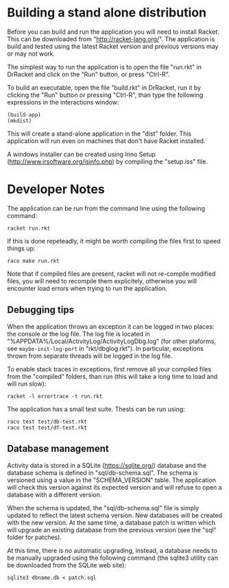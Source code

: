 # Building a stand alone distribution

Before you can build and run the application you will need to install Racket.
This can be downloaded from "http://racket-lang.org/".  The application is
build and tested using the latest Racket version and previous versions may or
may not work.

The simplest way to run the application is to open the file "run.rkt" in
DrRacket and click on the "Run" button, or press "Ctrl-R".

To build an executable, open the file "build.rkt" in DrRacket, run it by
clicking the "Run" button or pressing "Ctrl-R", than type the following
expressions in the interactions window:

    (build-app)
    (mkdist)

This will create a stand-alone application in the "dist" folder.  This
application will run even on machines that don't have Racket installed.

A windows installer can be created using Inno Setup
(http://www.jrsoftware.org/isinfo.php) by compiling the "setup.iss" file.

# Developer Notes

The application can be run from the command line using the following command:

    racket run.rkt

If this is done repeteadly, it might be worth compiling the files first to
speed things up:

    raco make run.rkt

Note that if compiled files are present, racket will not re-compile modified
files, you will need to recompile them explicitely, otherwise you will
encounter load errors when trying to run the application.

## Debugging tips

When the application throws an exception it can be logged in two places: the
console or the log file.  The log file is located in
"%APPDATA%/Local/ActivityLog/ActivityLogDbg.log" (for other plaforms, see
`maybe-init-log-port` in "rkt/dbglog.rkt").  In particular, exceptions thrown
from separate threads will be logged in the log file.

To enable stack traces in exceptions, first remove all your compiled files
from the "compiled" folders, than run (this will take a long time to load and
will run slow):

    racket -l errortrace -t run.rkt

The application has a small test suite.  Thests can be run using:

    raco test test/db-test.rkt
    raco test test/df-test.rkt

## Database management

Activity data is stored in a SQLite (https://sqlite.org/) database and the
database schema is defined in "sql/db-schema.sql".  The schema is versioned
using a value in the "SCHEMA_VERSION" table.  The application will check this
version against its expected version and will refuse to open a database with a
different version.

When the schema is updated, the "sql/db-schema.sql" file is simply updated to
reflect the latest schema version.  New databases will be created with the new
version.  At the same time, a database patch is written which will upgrade an
existing database from the previous version (see the "sql" folder for
patches).

At this time, there is no automatic upgrading, instead, a database needs to be
manually upgraded using the following command (the sqlite3 utility can be
downloaded from  the SQLite web site):

    sqlite3 dbname.db < patch.sql

